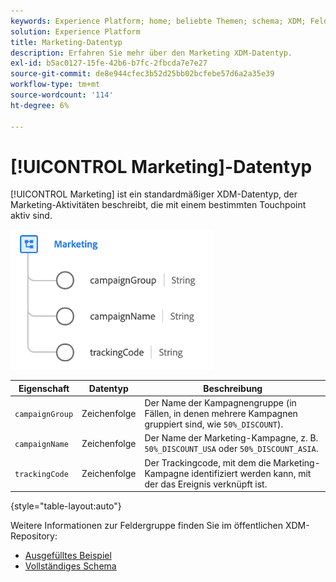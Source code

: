 ```yaml
---
keywords: Experience Platform; home; beliebte Themen; schema; XDM; Felder; Schemas; Schemas; Gerät; Datentyp; Datentyp; Datentyp;
solution: Experience Platform
title: Marketing-Datentyp
description: Erfahren Sie mehr über den Marketing XDM-Datentyp.
exl-id: b5ac0127-15fe-42b6-b7fc-2fbcda7e7e27
source-git-commit: de8e944cfec3b52d25bb02bcfebe57d6a2a35e39
workflow-type: tm+mt
source-wordcount: '114'
ht-degree: 6%

---
```


# [!UICONTROL Marketing]-Datentyp

[!UICONTROL Marketing] ist ein standardmäßiger XDM-Datentyp, der Marketing-Aktivitäten beschreibt, die mit einem bestimmten Touchpoint aktiv sind.

![](../images/data-types/marketing.png)

| Eigenschaft | Datentyp | Beschreibung |
| --- | --- | --- |
| `campaignGroup` | Zeichenfolge | Der Name der Kampagnengruppe (in Fällen, in denen mehrere Kampagnen gruppiert sind, wie `50%_DISCOUNT`). |
| `campaignName` | Zeichenfolge | Der Name der Marketing-Kampagne, z. B. `50%_DISCOUNT_USA` oder `50%_DISCOUNT_ASIA`. |
| `trackingCode` | Zeichenfolge | Der Trackingcode, mit dem die Marketing-Kampagne identifiziert werden kann, mit der das Ereignis verknüpft ist. |

{style="table-layout:auto"}

Weitere Informationen zur Feldergruppe finden Sie im öffentlichen XDM-Repository:

* [Ausgefülltes Beispiel](https://github.com/adobe/xdm/blob/master/components/datatypes/marketing/marketing.example.1.json)
* [Vollständiges Schema](https://github.com/adobe/xdm/blob/master/components/datatypes/marketing/marketing.schema.json)
